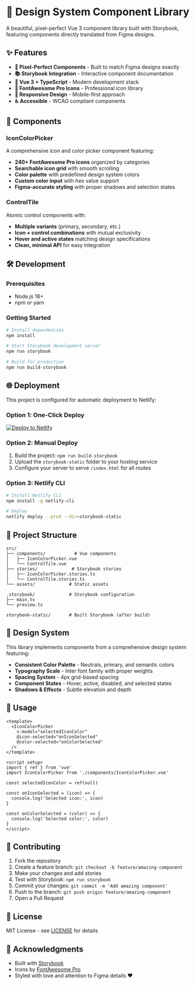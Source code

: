 # 🎨 Design System Component Library

A beautiful, pixel-perfect Vue 3 component library built with Storybook, featuring components directly translated from Figma designs.

## ✨ Features

- **🎯 Pixel-Perfect Components** - Built to match Figma designs exactly
- **📚 Storybook Integration** - Interactive component documentation
- **🔧 Vue 3 + TypeScript** - Modern development stack
- **🎨 FontAwesome Pro Icons** - Professional icon library
- **📱 Responsive Design** - Mobile-first approach
- **♿ Accessible** - WCAG compliant components

## 🚀 Components

### IconColorPicker
A comprehensive icon and color picker component featuring:
- **240+ FontAwesome Pro icons** organized by categories
- **Searchable icon grid** with smooth scrolling
- **Color palette** with predefined design system colors
- **Custom color input** with hex value support
- **Figma-accurate styling** with proper shadows and selection states

### ControlTile  
Atomic control components with:
- **Multiple variants** (primary, secondary, etc.)
- **Icon + control combinations** with mutual exclusivity
- **Hover and active states** matching design specifications
- **Clean, minimal API** for easy integration

## 🛠 Development

### Prerequisites
- Node.js 18+
- npm or yarn

### Getting Started

```bash
# Install dependencies
npm install

# Start Storybook development server
npm run storybook

# Build for production
npm run build-storybook
```

## 🌐 Deployment

This project is configured for automatic deployment to Netlify:

### Option 1: One-Click Deploy
[![Deploy to Netlify](https://www.netlify.com/img/deploy/button.svg)](https://app.netlify.com/start/deploy?repository=YOUR_REPO_URL)

### Option 2: Manual Deploy
1. Build the project: `npm run build-storybook`
2. Upload the `storybook-static` folder to your hosting service
3. Configure your server to serve `/index.html` for all routes

### Option 3: Netlify CLI
```bash
# Install Netlify CLI
npm install -g netlify-cli

# Deploy
netlify deploy --prod --dir=storybook-static
```

## 📁 Project Structure

```
src/
├── components/           # Vue components
│   ├── IconColorPicker.vue
│   └── ControlTile.vue
├── stories/             # Storybook stories
│   ├── IconColorPicker.stories.ts
│   └── ControlTile.stories.ts
└── assets/             # Static assets

.storybook/             # Storybook configuration
├── main.ts
└── preview.ts

storybook-static/       # Built Storybook (after build)
```

## 🎨 Design System

This library implements components from a comprehensive design system featuring:

- **Consistent Color Palette** - Neutrals, primary, and semantic colors
- **Typography Scale** - Inter font family with proper weights
- **Spacing System** - 4px grid-based spacing
- **Component States** - Hover, active, disabled, and selected states
- **Shadows & Effects** - Subtle elevation and depth

## 🔧 Usage

```vue
<template>
  <IconColorPicker 
    v-model="selectedIconColor"
    @icon-selected="onIconSelected"
    @color-selected="onColorSelected"
  />
</template>

<script setup>
import { ref } from 'vue'
import IconColorPicker from './components/IconColorPicker.vue'

const selectedIconColor = ref(null)

const onIconSelected = (icon) => {
  console.log('Selected icon:', icon)
}

const onColorSelected = (color) => {
  console.log('Selected color:', color)
}
</script>
```

## 🤝 Contributing

1. Fork the repository
2. Create a feature branch: `git checkout -b feature/amazing-component`
3. Make your changes and add stories
4. Test with Storybook: `npm run storybook`
5. Commit your changes: `git commit -m 'Add amazing component'`
6. Push to the branch: `git push origin feature/amazing-component`
7. Open a Pull Request

## 📄 License

MIT License - see [LICENSE](LICENSE) for details

## 🙏 Acknowledgments

- Built with [Storybook](https://storybook.js.org/)
- Icons by [FontAwesome Pro](https://fontawesome.com/)
- Styled with love and attention to Figma details ❤️
